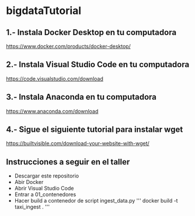 # bigdataTutorial

## 1.- Instala Docker Desktop en tu computadora 

https://www.docker.com/products/docker-desktop/

## 2.- Instala Visual Studio Code en tu computadora 

https://code.visualstudio.com/download

## 3.- Instala Anaconda en tu computadora 

https://www.anaconda.com/download

## 4.- Sigue el siguiente tutorial para instalar wget

https://builtvisible.com/download-your-website-with-wget/


## Instrucciones a seguir en el taller

- Descargar este repositorio
- Abir Docker
- Abrir Visual Studio Code
- Entrar a 01_contenedores
- Hacer build a contenedor de script ingest_data.py
'''
docker build -t taxi_ingest .
'''
